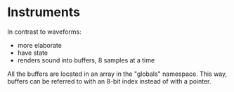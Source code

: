 # Instruments

In contrast to waveforms:
* more elaborate
* have state
* renders sound into buffers, 8 samples at a time

All the buffers are located in an array in the "globals" namespace. This way, buffers can be referred to with an 8-bit index instead of with a pointer.
